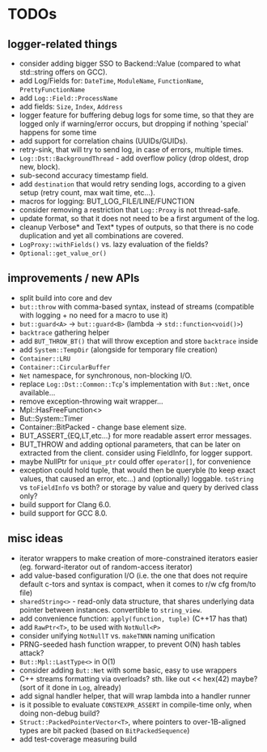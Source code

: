 # TODOs

## logger-related things

* consider adding bigger SSO to Backend::Value (compared to what std::string offers on GCC).
* add Log/Fields for: `DateTime`, `ModuleName`, `FunctionName`, `PrettyFunctionName`
* add `Log::Field::ProcessName`
* add fields: `Size`, `Index`, `Address`
* logger feature for buffering debug logs for some time, so that they are logged only if warning/error occurs, but dropping if nothing 'special' happens for some time
* add support for correlation chains (UUIDs/GUIDs).
* retry-sink, that will try to send log, in case of errors, multiple times.
* `Log::Dst::BackgroundThread` - add overflow policy (drop oldest, drop new, block).
* sub-second accuracy timestamp field.
* add `destination` that would retry sending logs, according to a given setup (retry count, max wait time, etc...).
* macros for logging: BUT_LOG_FILE/LINE/FUNCTION
* consider removing a restriction that `Log::Proxy` is not thread-safe.
* update format, so that it does not need to be a first argument of the log.
* cleanup Verbose* and Text* types of outputs, so that there is no code duplication and yet all combinations are covered.
* `LogProxy::withFields()` vs. lazy evaluation of the fields?
* `Optional::get_value_or()`

## improvements / new APIs
* split build into core and dev
* `but::throw` with comma-based syntax, instead of streams (compatible with logging + no need for a macro to use it)
* `but::guard<A>` -> `but::guard<B>` (lambda -> `std::function<void()>`)
* `backtrace` gathering helper
* add `BUT_THROW_BT()` that will throw exception and store `backtrace` inside
* add `System::TempDir` (alongside for temporary file creation)
* `Container::LRU`
* `Container::CircularBuffer`
* `Net` namespace, for synchronous, non-blocking I/O.
* replace `Log::Dst::Common::Tcp`'s implementation with `But::Net`, once available...
* remove exception-throwing wait wrapper...
* Mpl::HasFreeFunction<>
* But::System::Timer
* Container::BitPacked - change base element size.
* BUT_ASSERT_{EQ,LT,etc...} for more readable assert error messages.
* BUT_THROW and adding optional parameters, that can be later on extracted from the client. consider using FieldInfo, for logger support.
* maybe NullPtr for `unique_ptr` could offer `operator[]`, for convenience
* exception could hold tuple<args>, that would then be queryble (to keep exact values, that caused an error, etc...) and (optionally) loggable. `toString` vs `toFieldInfo` vs both? or storage by value and query by derived class only?
* build support for Clang 6.0.
* build support for GCC 8.0.

## misc ideas
* iterator wrappers to make creation of more-constrained iterators easier (eg. forward-iterator out of random-access iterator)
* add value-based configuration I/O (i.e. the one that does not require default c-tors and syntax is compact, when it comes to r/w cfg from/to file)
* `sharedString<>` - read-only data structure, that shares underlying data pointer between instances. convertible to `string_view`.
* add convenience function: `apply(function, tuple)` (C++17 has that)
* add `RawPtr<T>`, to be used with `NotNull<P>`
* consider unifying `NotNullT` vs. `makeTNNN` naming unification
* PRNG-seeded hash function wrapper, to prevent O(N) hash tables attack?
* `But::Mpl::LastType<>` in O(1)
* consider adding `But::Net` with some basic, easy to use wrappers
* C++ streams formatting via overloads? sth. like out << hex(42) maybe? (sort of it done in `Log`, already)
* add signal handler helper, that will wrap lambda into a handler runner
* is it possible to evaluate `CONSTEXPR_ASSERT` in compile-time only, when doing non-debug build?
* `Struct::PackedPointerVector<T>`, where pointers to over-1B-aligned types are bit packed (based on `BitPackedSequence`)
* add test-coverage measuring build
